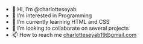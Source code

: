 - 👋 Hi, I’m @charlotteseyab
- 👀 I’m interested in Programming
- 🌱 I’m currently learning HTML and CSS
- 💞️ I’m looking to collaborate on several projects
- 📫 How to reach me charlotteseyab19@gmail.com

<!---
charlotteseyab/charlotteseyab is a ✨ special ✨ repository because its `README.md` (this file) appears on your GitHub profile.
You can click the Preview link to take a look at your changes.
--->
